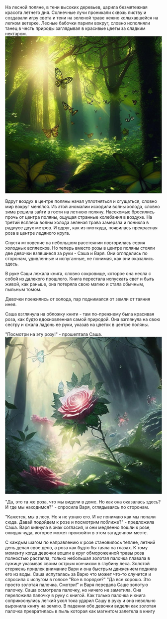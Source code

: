 На лесной поляне, в тени высоких деревьев, царила безмятежная красота летнего дня. Солнечные лучи проникали сквозь листву и создавали игру света и тени на зеленой траве нежно колыхавшейся на легком ветерке. Лесные бабочки парили вокруг, словно исполняли танец в честь природы заглядывая в красивые цветы за сладким нектаром.
![Лес](/utils/images/Часть%201:%20Лесной%20алекорн/Лес1.jpeg)

Вдруг воздух в центре поляны начал уплотняться и сгущаться, словно мир вокруг менялся. Из этой аномалии исходили волны холода, словно зима решила зайти в гости на летнюю поляну. Насекомые бросились прочь от центра поляны, ощущая странные колебания в воздухе. На третий всплеск волны холода зеленая трава замерзла и поникла в радиусе двух метров. И вдруг, как из ниоткуда, появилась прекрасная роза в центре ледяного круга.

Спустя мгновение на небольшом расстоянии повторилась серия холодных всплесков. Но теперь вместо розы в центре поляны стояли две девочки взявшиеся за руки - Саша и Варя. Они огляделись по сторонам, удивленные и испуганные, не понимая, как они оказались здесь.

В руке Саши лежала книга, словно сокровище, которое она несла с собой из далекого прошлого. Книга перестала испускать свет и быть живой, как раньше, она потеряла свою магию и стала обычным, пыльным томом.

Девочки поежились от холода, пар поднимался от земли от таяния инея.

Саша взглянула на обложку книги - там по-прежнему была красивая роза, как будто вдохновленная самой природой. Она взглянула на свою сестру и сжала ладонь ее руки, указав на цветок в центре поляны. 

"Посмотри на эту розу!" - прошептала Саша.
![Роза](../utils/images/Часть%201:%20Лесной%20алекорн/Роза_в_лесу.jpg)

"Да, это та же роза, что мы видели в доме. Но как она оказалась здесь? И где мы находимся?" - спросила Варя, оглядываясь по сторонам.

"Кажется, мы в лесу. Но я не узнаю его. И не понимаю как мы попали сюда. Давай подойдем к розе и посмотрим поближе?" - предложила Саша. Варя кивнула в знак согласия, и они медленно пошли к розе, ожидая чуда, которое может произойти в этом загадочном месте.

С каждым шагом по направлению к розе становилось теплее, летний день делал свое дело, а роза как будто бы таяла на глазах. К тому моменту когда девочки вошли в круг обмороженной травы роза полностью растаяла, только небольшая золотая палочка плавала в лужице указывая своим острым кончиком в глубину леса.
Золотой стержень привлек внимание Вари и она быстрым движением подняла его из воды. Саша испугалась за Варю что может что-то случится и спросила с испугом в голосе "Все в порядке?"
"Да все хорошо. Зто просто золотая палочка. Смотри!" и Варя передала Саше золотую палочку. Саша осмотрела палочку, но ничего не заметила. Она переложила палочку в руку с книгой. Как только палочка и книга соприкоснулись легкий укол тока ударил Сашу в руку и она невольно выронила книгу на землю.
В падении обе девочки видели как золотая палочка превратилась в пыль которая как магнитом залетела в книгу







